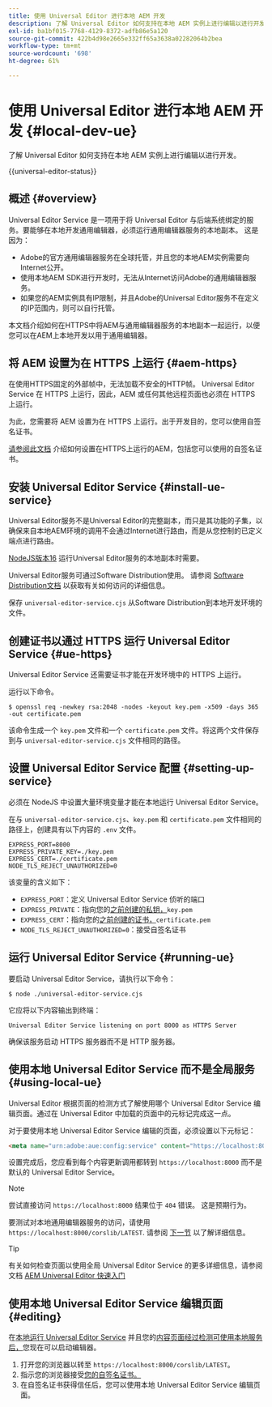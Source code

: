 ```yaml
---
title: 使用 Universal Editor 进行本地 AEM 开发
description: 了解 Universal Editor 如何支持在本地 AEM 实例上进行编辑以进行开发。
exl-id: ba1bf015-7768-4129-8372-adfb86e5a120
source-git-commit: 422b4d98e2665e332ff65a3638a02282064b2bea
workflow-type: tm+mt
source-wordcount: '698'
ht-degree: 61%

---
```



# 使用 Universal Editor 进行本地 AEM 开发 {#local-dev-ue}

了解 Universal Editor 如何支持在本地 AEM 实例上进行编辑以进行开发。

{{universal-editor-status}}

## 概述 {#overview}

Universal Editor Service 是一项用于将 Universal Editor 与后端系统绑定的服务。要能够在本地开发通用编辑器，必须运行通用编辑器服务的本地副本。 这是因为：

* Adobe的官方通用编辑器服务在全球托管，并且您的本地AEM实例需要向Internet公开。
* 使用本地AEM SDK进行开发时，无法从Internet访问Adobe的通用编辑器服务。
* 如果您的AEM实例具有IP限制，并且Adobe的Universal Editor服务不在定义的IP范围内，则可以自行托管。

本文档介绍如何在HTTPS中将AEM与通用编辑器服务的本地副本一起运行，以便您可以在AEM上本地开发以用于通用编辑器。

## 将 AEM 设置为在 HTTPS 上运行 {#aem-https}

在使用HTTPS固定的外部帧中，无法加载不安全的HTTP帧。 Universal Editor Service 在 HTTPS 上运行，因此，AEM 或任何其他远程页面也必须在 HTTPS 上运行。

为此，您需要将 AEM 设置为在 HTTPS 上运行。出于开发目的，您可以使用自签名证书。

[请参阅此文档](https://experienceleague.adobe.com/docs/experience-manager-learn/foundation/security/use-the-ssl-wizard.html) 介绍如何设置在HTTPS上运行的AEM，包括您可以使用的自签名证书。

## 安装 Universal Editor Service {#install-ue-service}

Universal Editor服务不是Universal Editor的完整副本，而只是其功能的子集，以确保来自本地AEM环境的调用不会通过Internet进行路由，而是从您控制的已定义端点进行路由。

[NodeJS版本16](https://nodejs.org/en/download/releases) 运行Universal Editor服务的本地副本时需要。

Universal Editor服务可通过Software Distribution使用。 请参阅 [Software Distribution文档](https://experienceleague.adobe.com/docs/experience-cloud/software-distribution/home.html) 以获取有关如何访问的详细信息。

保存 `universal-editor-service.cjs` 从Software Distribution到本地开发环境的文件。

## 创建证书以通过 HTTPS 运行 Universal Editor Service {#ue-https}

Universal Editor Service 还需要证书才能在开发环境中的 HTTPS 上运行。

运行以下命令。

```text
$ openssl req -newkey rsa:2048 -nodes -keyout key.pem -x509 -days 365 -out certificate.pem
```

该命令生成一个 `key.pem` 文件和一个 `certificate.pem` 文件。将这两个文件保存到与 `universal-editor-service.cjs` 文件相同的路径。

## 设置 Universal Editor Service 配置 {#setting-up-service}

必须在 NodeJS 中设置大量环境变量才能在本地运行 Universal Editor Service。

在与 `universal-editor-service.cjs`、`key.pem` 和 `certificate.pem` 文件相同的路径上，创建具有以下内容的 `.env` 文件。

```text
EXPRESS_PORT=8000
EXPRESS_PRIVATE_KEY=./key.pem
EXPRESS_CERT=./certificate.pem
NODE_TLS_REJECT_UNAUTHORIZED=0
```

该变量的含义如下：

* `EXPRESS_PORT`：定义 Universal Editor Service 侦听的端口
* `EXPRESS_PRIVATE`：指向您的[之前创建的私钥，](#ue-https)`key.pem`
* `EXPRESS_CERT`：指向您的[之前创建的证书，](#ue-https)`certificate.pem`
* `NODE_TLS_REJECT_UNAUTHORIZED=0`：接受自签名证书

## 运行 Universal Editor Service {#running-ue}

要启动 Universal Editor Service，请执行以下命令：

```text
$ node ./universal-editor-service.cjs
```

它应将以下内容输出到终端：

```text
Universal Editor Service listening on port 8000 as HTTPS Server
```

确保该服务启动 HTTPS 服务器而不是 HTTP 服务器。

## 使用本地 Universal Editor Service 而不是全局服务 {#using-local-ue}

Universal Editor 根据页面的检测方式了解使用哪个 Universal Editor Service 编辑页面。通过在 Universal Editor 中加载的页面中的元标记完成这一点。

对于要使用本地 Universal Editor Service 编辑的页面，必须设置以下元标记：

```html
<meta name="urn:adobe:aue:config:service" content="https://localhost:8000">
```

设置完成后，您应看到每个内容更新调用都转到 `https://localhost:8000` 而不是默认的 Universal Editor Service。

>[!NOTE]
>
>尝试直接访问 `https://localhost:8000` 结果位于 `404` 错误。 这是预期行为。
>
>要测试对本地通用编辑器服务的访问，请使用 `https://localhost:8000/corslib/LATEST`. 请参阅 [下一节](#editing) 以了解详细信息。

>[!TIP]
>
>有关如何检查页面以使用全局 Universal Editor Service 的更多详细信息，请参阅文档 [AEM Universal Editor 快速入门](/help/implementing/universal-editor/getting-started.md#instrument-page)

## 使用本地 Universal Editor Service 编辑页面 {#editing}

在[本地运行 Universal Editor Service](#running-ue) 并且您的[内容页面经过检测可使用本地服务后，](#using-loca-ue)您现在可以启动编辑器。

1. 打开您的浏览器以转至 `https://localhost:8000/corslib/LATEST`。
1. 指示您的浏览器接受[您的自签名证书。](#ue-https)
1. 在自签名证书获得信任后，您可以使用本地 Universal Editor Service 编辑页面。

